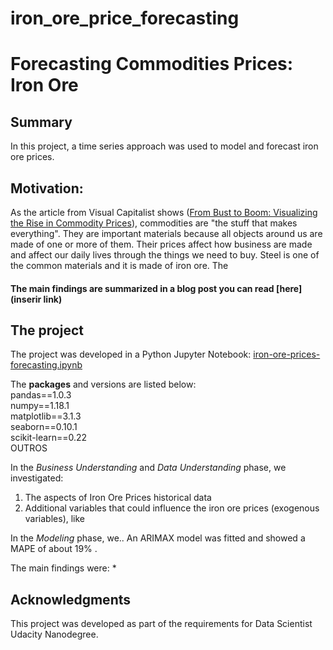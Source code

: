 # iron_ore_price_forecasting
# Forecasting Commodities Prices: Iron Ore

## Summary
In this project, a time series approach was used to model and forecast iron ore prices.

## Motivation: 
As the article from Visual Capitalist shows ([From Bust to Boom: Visualizing the Rise in Commodity Prices](https://elements.visualcapitalist.com/visualizing-the-rise-in-commodity-prices/)), commodities are "the stuff that makes everything". They are important materials because all objects around us are made of one or more of them. Their prices affect how business are made and affect our daily lives through the things we need to buy. 
Steel is one of the common materials and it is made of iron ore. 
The 

#### The main findings are summarized in a blog post you can read [here](inserir link)

## The project

The project was developed in a Python Jupyter Notebook: [iron-ore-prices-forecasting.ipynb](https://github.com/rejaneol/iron_ore_price_forecasting)  

The **packages** and versions are listed below:  
pandas==1.0.3  
numpy==1.18.1  
matplotlib==3.1.3  
seaborn==0.10.1  
scikit-learn==0.22  
OUTROS

In the _Business Understanding_ and _Data Understanding_ phase, we investigated:
1. The aspects of Iron Ore Prices historical data
2. Additional variables that could influence the iron ore prices (exogenous variables), like 

In the _Modeling_ phase, we.. An ARIMAX model was fitted and showed a MAPE of about 19% .

The main findings were:
* 

## Acknowledgments


This project was developed as part of the requirements for Data Scientist Udacity Nanodegree. 
